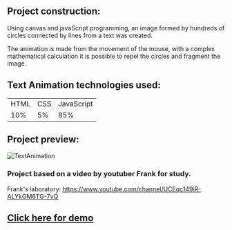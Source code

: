 ## Project construction:

Using canvas and javaScript programming, an image formed by hundreds of circles connected by lines from a text was created.

The animation is made from the movement of the mouse, with a complex mathematical calculation it is possible to repel the circles and fragment the image.


## Text Animation technologies used:

<table>
<tr>
<td> HTML </td>
<td> CSS </td>
<td> JavaScript </td>
</tr>
<tr>
<td> 10% </td>
<td> 5% </td>
<td> 85% </td>
</tr>
<table>

## Project preview:
  
  ![TextAnimation](https://user-images.githubusercontent.com/65191024/161281490-5b73ea87-19c4-4181-81ff-228072f72399.gif)

### Project based on a video by youtuber Frank for study.

Frank's laboratory:
https://www.youtube.com/channel/UCEqc149iR-ALYkGM6TG-7vQ

## <a href="https://thiagocod.github.io/textAnimate/">Click here for demo<a>